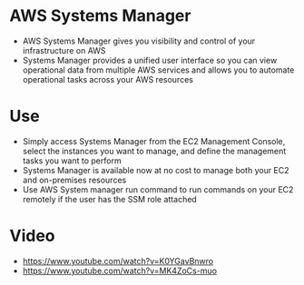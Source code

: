 
# AWS Systems Manager
- AWS Systems Manager gives you visibility and control of your infrastructure on AWS
- Systems Manager provides a unified user interface so you can view operational data from multiple AWS services and 
  allows you to automate operational tasks across your AWS resources
# Use
- Simply access Systems Manager from the EC2 Management Console, select the instances you want to manage, and define the 
  management tasks you want to perform
- Systems Manager is available now at no cost to manage both your EC2 and on-premises resources
- Use AWS System manager run command to run commands on your EC2 remotely if the user has the SSM role attached
# Video
- https://www.youtube.com/watch?v=K0YGavBnwro
- https://www.youtube.com/watch?v=MK4ZoCs-muo